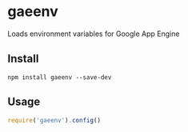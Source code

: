 # gaeenv

Loads environment variables for Google App Engine

## Install

```
npm install gaeenv --save-dev
```

## Usage

```js
require('gaeenv').config()
```
